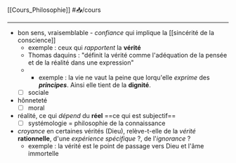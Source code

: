 [[Cours_Philosophie]] #📥/cours  

---
- bon sens, vraisemblable - *confiance* qui implique la [[sincérité de la conscience]]
	- exemple : ceux qui *rapportent* la **vérité**
	- Thomas daquins : "définit la vérité comme l'adéquation de la pensée et de la réalité dans une expression"
	- 
		- exemple : la vie ne vaut la peine que lorqu'elle *exprime* des ***principes***. Ainsi elle tient de la **dignité**.
	- [ ] sociale
- hônneteté
	- [ ] moral
- réalité, ce qui *dépend* du **réel** ==ce qui est subjectif==
	- [ ] systémologie = philosophie de la connaissance
- *croyance* en certaines vérités (Dieu), relève-t-elle de la *vérité* **rationnelle**, d'une *expérience spécifique* ?, de l'*ignorance* ?
	- exemple : la vérité est le point de passage vers Dieu et l'âme immortelle